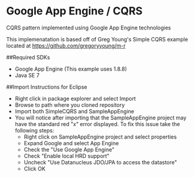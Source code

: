 Google App Engine / CQRS
=========================

CQRS pattern implemented using Google App Engine technologies

This implemenatation is based off of Greg Young's Simple CQRS example
located at https://github.com/gregoryyoung/m-r

##Required SDKs
- Google App Engine (This example uses 1.8.8)
- Java SE 7

##Import Instructions for Eclipse
- Right click in package explorer and select Import
- Browse to path where you cloned repository
- Import both SimpleCQRS and SampleAppEngine
- You will notice after importing that the SampleAppEngine project may have the standard red "x" error displayed. To fix this issue take the following steps:
	* Right click on SampleAppEngine project and select properties
	* Expand Google and select App Engine
	* Check the "Use Google App Engine"
	* Check "Enable local HRD support"
	* Uncheck "Use Datanucleus JDO/JPA to access the datastore"
	* Click OK
